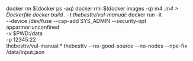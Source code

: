 docker rm $(docker ps -aq)
docker rmi $(docker images -q)
m4 *.m4 > Dockerfile
docker build . -t thebesttv/vul-manual:*
docker run -it \
    --device /dev/fuse --cap-add SYS_ADMIN --security-opt apparmor:unconfined \
    -v $PWD:/data \
    -p 12345:22 \
    thebesttv/vul-manual:*
thebesttv --no-good-source --no-nodes --npe-fix /data/input.json